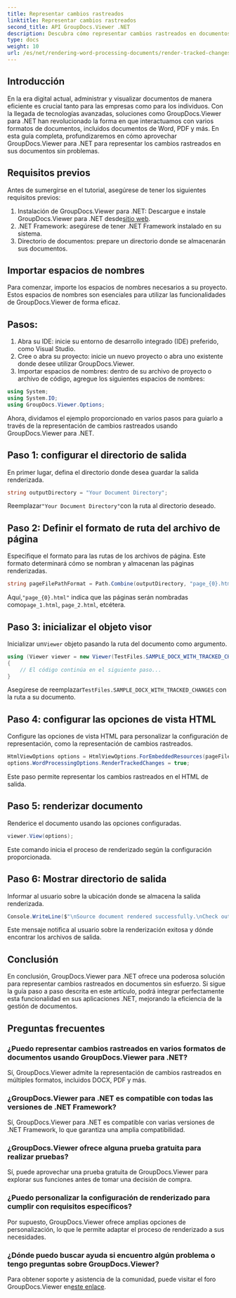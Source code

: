 ```yaml
---
title: Representar cambios rastreados
linktitle: Representar cambios rastreados
second_title: API GroupDocs.Viewer .NET
description: Descubra cómo representar cambios rastreados en documentos sin esfuerzo usando GroupDocs.Viewer para .NET. Mejore la eficiencia de su gestión de documentos.
type: docs
weight: 10
url: /es/net/rendering-word-processing-documents/render-tracked-changes/
---
```

## Introducción
En la era digital actual, administrar y visualizar documentos de manera eficiente es crucial tanto para las empresas como para los individuos. Con la llegada de tecnologías avanzadas, soluciones como GroupDocs.Viewer para .NET han revolucionado la forma en que interactuamos con varios formatos de documentos, incluidos documentos de Word, PDF y más. En esta guía completa, profundizaremos en cómo aprovechar GroupDocs.Viewer para .NET para representar los cambios rastreados en sus documentos sin problemas.
## Requisitos previos
Antes de sumergirse en el tutorial, asegúrese de tener los siguientes requisitos previos:
1. Instalación de GroupDocs.Viewer para .NET: Descargue e instale GroupDocs.Viewer para .NET desde[sitio web](https://releases.groupdocs.com/viewer/net/).
2. .NET Framework: asegúrese de tener .NET Framework instalado en su sistema.
3. Directorio de documentos: prepare un directorio donde se almacenarán sus documentos.

## Importar espacios de nombres
Para comenzar, importe los espacios de nombres necesarios a su proyecto. Estos espacios de nombres son esenciales para utilizar las funcionalidades de GroupDocs.Viewer de forma eficaz.
## Pasos:
1. Abra su IDE: inicie su entorno de desarrollo integrado (IDE) preferido, como Visual Studio.
2. Cree o abra su proyecto: inicie un nuevo proyecto o abra uno existente donde desee utilizar GroupDocs.Viewer.
3. Importar espacios de nombres: dentro de su archivo de proyecto o archivo de código, agregue los siguientes espacios de nombres:
```csharp
using System;
using System.IO;
using GroupDocs.Viewer.Options;
```

Ahora, dividamos el ejemplo proporcionado en varios pasos para guiarlo a través de la representación de cambios rastreados usando GroupDocs.Viewer para .NET.
## Paso 1: configurar el directorio de salida
En primer lugar, defina el directorio donde desea guardar la salida renderizada.
```csharp
string outputDirectory = "Your Document Directory";
```
 Reemplazar`"Your Document Directory"`con la ruta al directorio deseado.
## Paso 2: Definir el formato de ruta del archivo de página
Especifique el formato para las rutas de los archivos de página. Este formato determinará cómo se nombran y almacenan las páginas renderizadas.
```csharp
string pageFilePathFormat = Path.Combine(outputDirectory, "page_{0}.html");
```
 Aquí,`"page_{0}.html"` indica que las páginas serán nombradas como`page_1.html`, `page_2.html`, etcétera.
## Paso 3: inicializar el objeto visor
 Inicializar un`Viewer` objeto pasando la ruta del documento como argumento.
```csharp
using (Viewer viewer = new Viewer(TestFiles.SAMPLE_DOCX_WITH_TRACKED_CHANGES))
{
    // El código continúa en el siguiente paso...
}
```
 Asegúrese de reemplazar`TestFiles.SAMPLE_DOCX_WITH_TRACKED_CHANGES` con la ruta a su documento.
## Paso 4: configurar las opciones de vista HTML
Configure las opciones de vista HTML para personalizar la configuración de representación, como la representación de cambios rastreados.
```csharp
HtmlViewOptions options = HtmlViewOptions.ForEmbeddedResources(pageFilePathFormat);
options.WordProcessingOptions.RenderTrackedChanges = true;
```
Este paso permite representar los cambios rastreados en el HTML de salida.
## Paso 5: renderizar documento
Renderice el documento usando las opciones configuradas.
```csharp
viewer.View(options);
```
Este comando inicia el proceso de renderizado según la configuración proporcionada.
## Paso 6: Mostrar directorio de salida
Informar al usuario sobre la ubicación donde se almacena la salida renderizada.
```csharp
Console.WriteLine($"\nSource document rendered successfully.\nCheck output in {outputDirectory}.");
```
Este mensaje notifica al usuario sobre la renderización exitosa y dónde encontrar los archivos de salida.

## Conclusión
En conclusión, GroupDocs.Viewer para .NET ofrece una poderosa solución para representar cambios rastreados en documentos sin esfuerzo. Si sigue la guía paso a paso descrita en este artículo, podrá integrar perfectamente esta funcionalidad en sus aplicaciones .NET, mejorando la eficiencia de la gestión de documentos.
## Preguntas frecuentes
### ¿Puedo representar cambios rastreados en varios formatos de documentos usando GroupDocs.Viewer para .NET?
Sí, GroupDocs.Viewer admite la representación de cambios rastreados en múltiples formatos, incluidos DOCX, PDF y más.
### ¿GroupDocs.Viewer para .NET es compatible con todas las versiones de .NET Framework?
Sí, GroupDocs.Viewer para .NET es compatible con varias versiones de .NET Framework, lo que garantiza una amplia compatibilidad.
### ¿GroupDocs.Viewer ofrece alguna prueba gratuita para realizar pruebas?
Sí, puede aprovechar una prueba gratuita de GroupDocs.Viewer para explorar sus funciones antes de tomar una decisión de compra.
### ¿Puedo personalizar la configuración de renderizado para cumplir con requisitos específicos?
Por supuesto, GroupDocs.Viewer ofrece amplias opciones de personalización, lo que le permite adaptar el proceso de renderizado a sus necesidades.
### ¿Dónde puedo buscar ayuda si encuentro algún problema o tengo preguntas sobre GroupDocs.Viewer?
 Para obtener soporte y asistencia de la comunidad, puede visitar el foro GroupDocs.Viewer en[este enlace](https://forum.groupdocs.com/c/viewer/9).